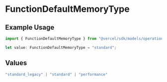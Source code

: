 # FunctionDefaultMemoryType

## Example Usage

```typescript
import { FunctionDefaultMemoryType } from "@vercel/sdk/models/operations/updateprojectdatacache.js";

let value: FunctionDefaultMemoryType = "standard";
```

## Values

```typescript
"standard_legacy" | "standard" | "performance"
```